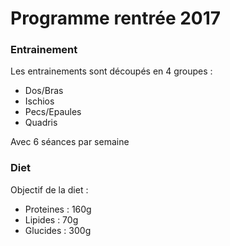 # Programme rentrée 2017 

### Entrainement

Les entrainements sont découpés en 4 groupes :
  - Dos/Bras
  - Ischios
  - Pecs/Epaules
  - Quadris

Avec 6 séances par semaine

### Diet
Objectif de la diet : 

  - Proteines : 160g
  - Lipides : 70g
  - Glucides : 300g
